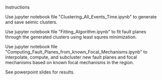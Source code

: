 Instructions

Use jupyter notebook file "Clustering_All_Events_Time.ipynb" to generate and save seimic clusters.

Use jupyter notebook file "Fitting_Algorithm.ipynb" to fit fault planes through the generated clusters using least squres minimization.

Use jupyter notebook file "Computing_Fault_Planes_from_known_Focal_Mechanisms.ipynb" to interpolate, compute, and subcluster new fault planes and focal mechanisms based on known focal mechanisms in the region.

See powerpoint slides for results.
